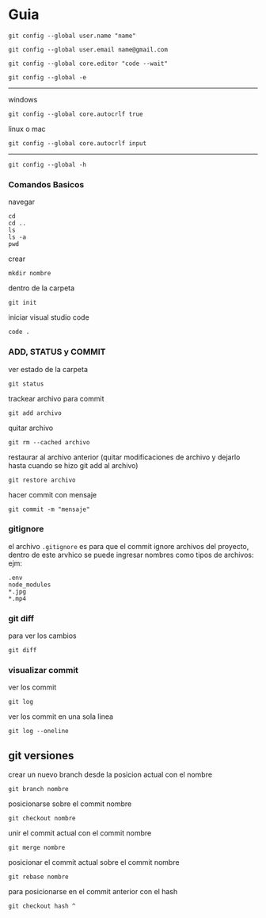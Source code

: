 # Guia
```
git config --global user.name "name"
```
```
git config --global user.email name@gmail.com
```
```
git config --global core.editor "code --wait"
```
```
git config --global -e
```
---
windows
```
git config --global core.autocrlf true
```
linux o mac
```
git config --global core.autocrlf input
```
---
```
git config --global -h
```

### Comandos Basicos
navegar
```
cd
cd ..
ls
ls -a
pwd
```
crear
```
mkdir nombre
```
dentro de la carpeta
```
git init
```
iniciar visual studio code

```
code .
```

### ADD, STATUS y COMMIT
ver estado de la carpeta
```
git status
```
trackear archivo para commit
```
git add archivo
```
quitar archivo
```
git rm --cached archivo
```
restaurar al archivo anterior (quitar modificaciones de archivo y dejarlo hasta cuando se hizo git add al archivo)
```
git restore archivo
```
hacer commit con mensaje
```
git commit -m "mensaje"
```

### gitignore
el archivo `.gitignore` es para que el commit ignore archivos del proyecto, dentro de este arvhico se puede ingresar nombres como tipos de archivos:
ejm: 
```
.env
node_modules
*.jpg
*.mp4
```
### git diff
para ver los cambios
```
git diff
```

### visualizar commit
ver los commit
```
git log
```
ver los commit en una sola linea
```
git log --oneline
```

## git versiones
crear un nuevo branch desde la posicion actual con el nombre
```
git branch nombre
```
posicionarse sobre el commit nombre
```
git checkout nombre
```
unir el commit actual con el commit nombre
```
git merge nombre
```
posicionar el commit actual sobre el commit nombre
```
git rebase nombre
```
para posicionarse en el commit anterior con el hash
```
git checkout hash ^
```
